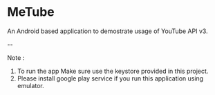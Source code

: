 # MeTube

An Android based application to demostrate usage of YouTube API v3.

--

Note :
1. To run the app Make sure use the keystore provided in this project. 
2. Please install google play service if you run this application using emulator.

